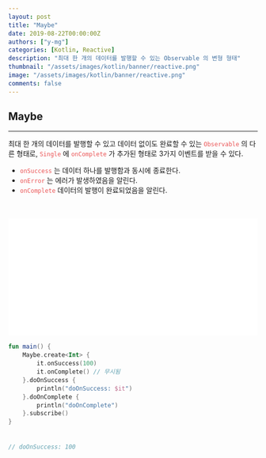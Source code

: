 ```yaml
---
layout: post
title: "Maybe"
date: 2019-08-22T00:00:00Z
authors: ["y-mg"]
categories: [Kotlin, Reactive]
description: "최대 한 개의 데이터를 발행할 수 있는 Observable 의 변형 형태"
thumbnail: "/assets/images/kotlin/banner/reactive.png"
image: "/assets/images/kotlin/banner/reactive.png"
comments: false
---
```


## Maybe
***
최대 한 개의 데이터를 발행할 수 있고 데이터 없이도 완료할 수 있는 <code style="color: #eb5657;">Observable</code> 의 다른 형태로, <code style="color: #eb5657;">Single</code> 에 <code style="color: #eb5657;">onComplete</code> 가 추가된 형태로 3가지 이벤트를 받을 수 있다. 
- <code style="color: #eb5657;">onSuccess</code> 는 데이터 하나를 발행함과 동시에 종료한다. 
- <code style="color: #eb5657;">onError</code> 는 에러가 발생하였음을 알린다.
- <code style="color: #eb5657;">onComplete</code> 데이터의 발행이 완료되었음을 알린다.
<br/>
<br/>

<div style="
background-color: #ffffff;
background-image: url(/assets/images/kotlin/content/maybe.png);
background-size: contain;
background-repeat: no-repeat;
background-position: center center;
">
<img src="/assets/images/kotlin/content/maybe.png" style="visibility: hidden;" />
</div>

```kotlin
fun main() {
    Maybe.create<Int> {
        it.onSuccess(100)
        it.onComplete() // 무시됨
    }.doOnSuccess {
        println("doOnSuccess: $it")
    }.doOnComplete {
        println("doOnComplete")
    }.subscribe()
}


// doOnSuccess: 100
```